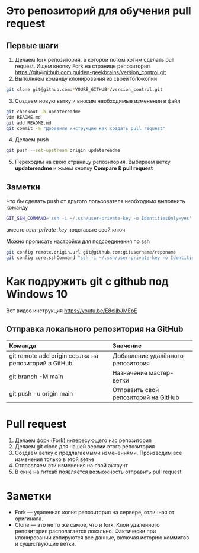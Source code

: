 ﻿# Это репозиторий для обучения pull request

## Первые шаги

1. Делаем fork репозитория, в которой потом хотим сделать pull request. Ищем кнопку Fork на странице репозитория <https://git@github.com:gulden-geekbrains/version_control.git>
2. Выполняем команду клонирования из своей fork-копии
```sh
git clone git@github.com:*YOURE_GITHUB*/version_control.git
```
3. Создаем новую ветку и вносим необходимые изменения в файл
```sh
git checkout -b updatereadme
vim README.md
git add README.md
git commit -m "Добавили инструкцию как создать pull request"
```
4. Делаем push  
```sh
git push --set-upstream origin updatereadme
```
5. Переходим на свою страницу репозитория. Выбираем ветку **updatereadme** и жмем кнопку **Compare & pull request**

## Заметки

Что бы сделать push от другого пользователя необходимо выполнить команду
```sh
GIT_SSH_COMMAND='ssh -i ~/.ssh/user-private-key -o IdentitiesOnly=yes' git push git@github.com:gulden-geekbrains/version_control.git
```

вместо *user-private-key* подставьте свой ключ

Можно прописать настройки для подсоединения по ssh
```sh
git config remote.origin.url git@github.com:gitusername/reponame
git config core.sshCommand "ssh -i ~/.ssh/user-private-key -o IdentitiesOnly=yes"
```
# Как подружить git с github под Windows 10

Вот видео инструкция https://youtu.be/E8cIjbJMEpE

## Отправка локального репозитория на GitHub
|Команда|Значение|
|:----------------------------|:----------------------------------------|
|git remote add origin ссылка на репозиторий в GitHub|Добавление удалённого репозитория|
|git branch -M main|Назначение мастер-ветки|
|git push -u origin main|Отправить свой репозиторий на GitHub|

# Pull request
1. Делаем форк (Fork) интересующего нас репозитория
2. Делаем git clone для нашей версии этого репозитория
3. Создаём ветку с предлагаемыми изменениями. Производим все изменения только в этой ветке
5. Отправляем эти изменения на свой аккаунт
6. В окне на гитхаб появляется возможность отправить pull request

# Заметки
* Fork — удаленная копия репозитория на сервере, отличная от оригинала.
* Clone — это не то же самое, что и fork. Клон удаленного репозитория располагается локально. Фактически при клонировании копируются все данные, включая историю коммитов и существующие ветки.
